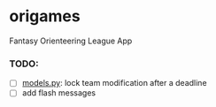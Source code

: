 # origames
Fantasy Orienteering League App

### TODO:
- [ ] [models.py](league/models.py): lock team modification after a deadline
- [ ] add flash messages
